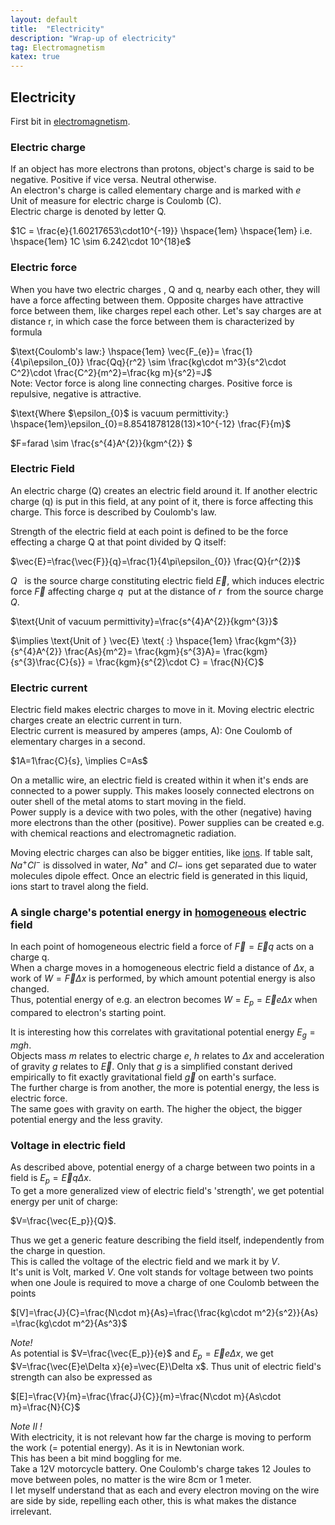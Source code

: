 ```yaml
---
layout: default
title:  "Electricity"
description: "Wrap-up of electricity"
tag: Electromagnetism
katex: true
---
```


## Electricity

First bit in [electromagnetism](../../../2022/09/18/electromagnetism).

### Electric charge
If an object has more electrons than protons, object's charge is said to be negative. Positive if vice versa. Neutral otherwise.  
An electron's charge is called elementary charge and is marked with $e$  
Unit of measure for electric charge is Coulomb (C).  
Electric charge is denoted by letter Q.

$1C = \frac{e}{1.60217653\cdot10^{-19}} \hspace{1em} \hspace{1em} i.e. \hspace{1em} 1C \sim 6.242\cdot 10^{18}e$

### Electric force
When you have two electric charges , Q and q, nearby each other, they will have a force affecting between them. Opposite charges have attractive force between them, like charges repel each other. Let's say charges are at distance r, in which case the force between them is characterized by formula

<a name="coulombslaw"></a>
$\text{Coulomb's law:} \hspace{1em} \vec{F_{e}}= \frac{1}{4\pi\epsilon_{0}} \frac{Qq}{r^2}  \sim  \frac{kg\cdot m^3}{s^2\cdot C^2}\cdot \frac{C^2}{m^2}=\frac{kg m}{s^2}=J$  
Note: Vector force is along line connecting charges. Positive force is repulsive, negative is attractive.

$\text{Where $\epsilon_{0}$ is vacuum permittivity:} \hspace{1em}\epsilon_{0}=8.8541878128(13)×10^{-12} \frac{F}{m}$

$F=farad \sim \frac{s^{4}A^{2}}{kgm^{2}} $


### Electric Field
An electric charge (Q) creates an electric field around it.
If another electric charge (q) is put in this field, at any point of it, there is force affecting this charge. This force is described by Coulomb's law.
  
Strength of the electric field at each  point is defined to be the force effecting a charge Q at that point divided by Q itself:  

$\vec{E}=\frac{\vec{F}}{q}=\frac{1}{4\pi\epsilon_{0}} \frac{Q}{r^{2}}$

*Q* &nbsp; is the source charge constituting electric field $\vec{E}$, which induces electric force $\vec{F}$ affecting charge *q*&nbsp; put at the distance of *r*&nbsp; from the source charge *Q*.

$\text{Unit of vacuum permittivity}=\frac{s^{4}A^{2}}{kgm^{3}}$

$\implies \text{Unit of } \vec{E} \text{ :} \hspace{1em} \frac{kgm^{3}}{s^{4}A^{2}} \frac{As}{m^2}= \frac{kgm}{s^{3}A}=
\frac{kgm}{s^{3}\frac{C}{s}} = \frac{kgm}{s^{2}\cdot C} = \frac{N}{C}$ 

### Electric current
Electric field makes electric charges to move in it. Moving electric electric charges create an electric current in turn.  
Electric current is measured by amperes (amps, A): One Coulomb of elementary charges in a second.

$1A=1\frac{C}{s}, \implies C=As$

On a metallic wire, an electric field is created within it when it's ends are connected to a power supply. This makes loosely connected electrons on outer shell of the metal atoms to start moving in the field.   
Power supply is a device with two poles, with the other (negative) having more electrons than the other (positive). Power supplies can be created e.g. with chemical reactions and electromagnetic radiation.

Moving electric charges can also be bigger entities, like [ions](../../../2022/09/20/ions.html). If table salt, $Na^+ Cl^-$ is dissolved in water, $Na^+$ and $Cl-$ ions get separated due to water molecules dipole effect. Once an electric field is generated in this liquid, ions start to travel along the field.
 
### A single charge's potential energy in [homogeneous](#potential-in-homogeneous-electric-field "electric force is the same in every point of field. Exists e.g. between two metallic plates with opposite charges") electric field
In each point of homogeneous electric field a force of $\vec{F}=\vec{E}q$ acts on a charge q.  
When a charge moves in a homogeneous electric field a distance of $\Delta x$, a work of 
$W=\vec{F}\Delta x$ is performed, by which amount potential energy is also changed.  
Thus, potential energy of e.g. an electron becomes $W=E_p=\vec{E}e\Delta x$ when compared to electron's starting point.  

It is interesting how this correlates with gravitational potential energy $E_g=mgh$.  
Objects mass $m$ relates to electric charge $e$, $h$ relates to $\Delta x$ and acceleration of gravity $g$ relates to $\vec{E}$. Only that $g$ is a simplified constant derived empirically to fit exactly gravitational field $\vec{g}$ on earth's surface.  
The further charge is from another, the more is potential energy, the less is electric force.  
The same goes with gravity on earth. The higher the object, the bigger potential energy and the less gravity.

### Voltage in electric field
As described above, potential energy of a charge between two points in a field is $E_p=\vec{E}q\Delta x$.  
To get a more generalized view of electric field's 'strength', we get potential energy per unit of charge:  

$V=\frac{\vec{E_p}}{Q}$.  

Thus we get a generic feature describing the field itself, independently from the charge in question.  
This is called the voltage of the electric field and we mark it by $V$.  
It's unit is Volt, marked $V$. One volt stands for voltage between two points when one Joule is required to move a charge of one Coulomb between the points 

$[V]=\frac{J}{C}=\frac{N\cdot m}{As}=\frac{\frac{kg\cdot m^2}{s^2}}{As}
=\frac{kg\cdot m^2}{As^3}$

_Note!_  
As potential is $V=\frac{\vec{E_p}}{e}$ and $E_p=\vec{E}e\Delta x$, we get $V=\frac{\vec{E}e\Delta x}{e}=\vec{E}\Delta x$. 
Thus unit of electric field's strength can also be expressed as

$[E]=\frac{V}{m}=\frac{\frac{J}{C}}{m}=\frac{N\cdot m}{As\cdot m}=\frac{N}{C}$

_Note II !_  
With electricity, it is not relevant how far the charge is moving to perform the work (= potential energy). As it is in Newtonian work.  
This has been a bit mind boggling for me.  
Take a 12V motorcycle battery. One Coulomb's charge takes 12 Joules to move between poles, no matter is the wire 8cm or 1 meter.  
I let myself understand that as each and every electron moving on the wire are side by side, repelling each other, this is what makes the distance irrelevant.

